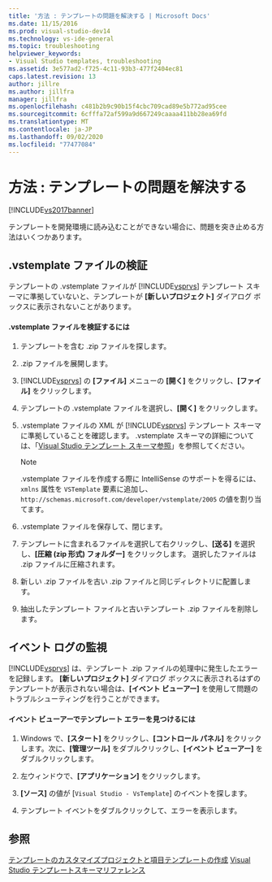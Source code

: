 ```yaml
---
title: '方法 : テンプレートの問題を解決する | Microsoft Docs'
ms.date: 11/15/2016
ms.prod: visual-studio-dev14
ms.technology: vs-ide-general
ms.topic: troubleshooting
helpviewer_keywords:
- Visual Studio templates, troubleshooting
ms.assetid: 3e577ad2-f725-4c11-93b3-477f2404ec81
caps.latest.revision: 13
author: jillre
ms.author: jillfra
manager: jillfra
ms.openlocfilehash: c481b2b9c90b15f4cbc709cad89e5b772ad95cee
ms.sourcegitcommit: 6cfffa72af599a9d667249caaaa411bb28ea69fd
ms.translationtype: MT
ms.contentlocale: ja-JP
ms.lasthandoff: 09/02/2020
ms.locfileid: "77477084"
---
```

# <a name="how-to-troubleshoot-templates"></a>方法 : テンプレートの問題を解決する
[!INCLUDE[vs2017banner](../includes/vs2017banner.md)]

テンプレートを開発環境に読み込むことができない場合に、問題を突き止める方法はいくつかあります。

## <a name="validating-the-vstemplate-file"></a>.vstemplate ファイルの検証
 テンプレートの .vstemplate ファイルが [!INCLUDE[vsprvs](../includes/vsprvs-md.md)] テンプレート スキーマに準拠していないと、テンプレートが **[新しいプロジェクト]** ダイアログ ボックスに表示されないことがあります。

#### <a name="to-validate-the-vstemplate-file"></a>.vstemplate ファイルを検証するには

1. テンプレートを含む .zip ファイルを探します。

2. .zip ファイルを展開します。

3. [!INCLUDE[vsprvs](../includes/vsprvs-md.md)] の **[ファイル]** メニューの **[開く]** をクリックし、**[ファイル]** をクリックします。

4. テンプレートの .vstemplate ファイルを選択し、**[開く]** をクリックします。

5. .vstemplate ファイルの XML が [!INCLUDE[vsprvs](../includes/vsprvs-md.md)] テンプレート スキーマに準拠していることを確認します。 .vstemplate スキーマの詳細については、「[Visual Studio テンプレート スキーマ参照](../extensibility/visual-studio-template-schema-reference.md)」を参照してください。

    > [!NOTE]
    > .vstemplate ファイルを作成する際に IntelliSense のサポートを得るには、`xmlns` 属性を `VSTemplate` 要素に追加し、`http://schemas.microsoft.com/developer/vstemplate/2005` の値を割り当てます。

6. .vstemplate ファイルを保存して、閉じます。

7. テンプレートに含まれるファイルを選択して右クリックし、**[送る]** を選択し、**[圧縮 (zip 形式) フォルダー]** をクリックします。 選択したファイルは .zip ファイルに圧縮されます。

8. 新しい .zip ファイルを古い .zip ファイルと同じディレクトリに配置します。

9. 抽出したテンプレート ファイルと古いテンプレート .zip ファイルを削除します。

## <a name="monitoring-the-event-log"></a>イベント ログの監視
 [!INCLUDE[vsprvs](../includes/vsprvs-md.md)] は、テンプレート .zip ファイルの処理中に発生したエラーを記録します。 **[新しいプロジェクト]** ダイアログ ボックスに表示されるはずのテンプレートが表示されない場合は、**[イベント ビューアー]** を使用して問題のトラブルシューティングを行うことができます。

#### <a name="to-locate-template-errors-in-event-viewer"></a>イベント ビューアーでテンプレート エラーを見つけるには

1. Windows で、**[スタート]** をクリックし、**[コントロール パネル]** をクリックします。次に、**[管理ツール]** をダブルクリックし、**[イベント ビューアー]** をダブルクリックします。

2. 左ウィンドウで、**[アプリケーション]** をクリックします。

3. **[ソース]** の値が [`Visual Studio - VsTemplate`] のイベントを探します。

4. テンプレート イベントをダブルクリックして、エラーを表示します。

## <a name="see-also"></a>参照
 [テンプレートのカスタマイズ](../ide/customizing-project-and-item-templates.md)[プロジェクトと項目テンプレートの作成](../ide/creating-project-and-item-templates.md) [Visual Studio テンプレートスキーマリファレンス](../extensibility/visual-studio-template-schema-reference.md)

